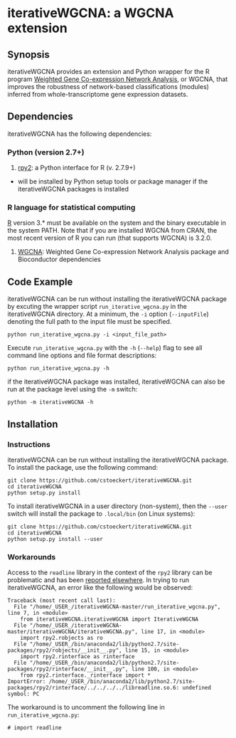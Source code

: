 # iterativeWGCNA: a WGCNA extension

## Synopsis

iterativeWGCNA provides an extension and Python wrapper for the R program [Weighted Gene Co-expression Network Analysis](https://github.com/cran/WGCNA), or WGCNA, that improves the robustness of network-based classifications (modules) inferred from whole-transcriptome gene expression datasets.

## Dependencies

iterativeWGCNA has the following dependencies:

### Python (version 2.7+)

1. [rpy2](https://pypi.python.org/pypi/rpy2): a Python interface for R (v. 2.7.9+)
  * will be installed by Python setup tools or package manager if the iterativeWGCNA packages is installed

### R language for statistical computing

[R](https://cran.r-project.org/) version 3.* must be available on the system and the binary executable in the system PATH. Note that if you are installed WGCNA from CRAN, the most recent version of R you can run (that supports WGCNA) is 3.2.0.

1. [WGCNA](https://labs.genetics.ucla.edu/horvath/CoexpressionNetwork/Rpackages/WGCNA/#cranInstall): Weighted Gene Co-expression Network Analysis package and Bioconductor dependencies

## Code Example

iterativeWGCNA can be run without installing the iterativeWGCNA package by excuting the wrapper script `run_iterative_wgcna.py` in the iterativeWGCNA directory. At a minimum, the `-i` option (`--inputFile`) denoting the full path to the input file must be specified.

```
python run_iterative_wgcna.py -i <input_file_path> 
```

Execute `run_iterative_wgcna.py` with the `-h` (`--help`) flag to see all command line options and file format descriptions:

```
python run_iterative_wgcna.py -h
```

if the iterativeWGCNA package was installed, iterativeWGCNA can also be run at the package level using the `-m` switch:

```
python -m iterativeWGCNA -h
```

## Installation

### Instructions

iterativeWGCNA can be run without installing the iterativeWGCNA package.  To install the package, use the following command:

```
git clone https://github.com/cstoeckert/iterativeWGCNA.git
cd iterativeWGCNA
python setup.py install
```

To install iterativeWGCNA in a user directory (non-system), then the `--user` switch will install the package to `.local/bin` (on Linux systems):

```
git clone https://github.com/cstoeckert/iterativeWGCNA.git
cd iterativeWGCNA
python setup.py install --user
```

### Workarounds

Access to the `readline` library in the context of the `rpy2` library can be problematic and has been [reported elsewhere](https://github.com/ContinuumIO/anaconda-issues/issues/152). In trying to run iterativeWGCNA, an error like the following would be observed:
```
Traceback (most recent call last):
  File "/home/_USER_/iterativeWGCNA-master/run_iterative_wgcna.py", line 7, in <module>
    from iterativeWGCNA.iterativeWGCNA import IterativeWGCNA
  File "/home/_USER_/iterativeWGCNA-master/iterativeWGCNA/iterativeWGCNA.py", line 17, in <module>
    import rpy2.robjects as ro
  File "/home/_USER_/bin/anaconda2/lib/python2.7/site-packages/rpy2/robjects/__init__.py", line 15, in <module>
    import rpy2.rinterface as rinterface
  File "/home/_USER_/bin/anaconda2/lib/python2.7/site-packages/rpy2/rinterface/__init__.py", line 100, in <module>
    from rpy2.rinterface._rinterface import *
ImportError: /home/_USER_/bin/anaconda2/lib/python2.7/site-packages/rpy2/rinterface/../../../../libreadline.so.6: undefined symbol: PC
```

The workaround is to uncomment the following line in `run_iterative_wgcna.py`:
```
# import readline
```
